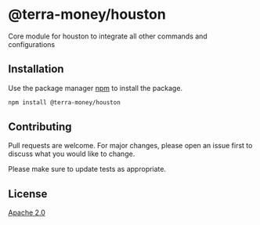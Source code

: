 # @terra-money/houston

Core module for houston to integrate all other commands and configurations

## Installation

Use the package manager [npm](https://www.npmjs.com/get-npm) to install the package.

```bash
npm install @terra-money/houston
```

## Contributing

Pull requests are welcome. For major changes, please open an issue first to discuss what you would like to change.

Please make sure to update tests as appropriate.

## License

[Apache 2.0](https://choosealicense.com/licenses/apache-2.0/)
